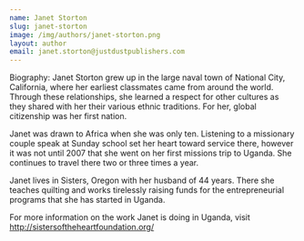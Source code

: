 ```yaml
---
name: Janet Storton
slug: janet-storton
image: /img/authors/janet-storton.png
layout: author
email: janet.storton@justdustpublishers.com
---
```


Biography: Janet Storton grew up in the large naval town of National City, California, where her earliest classmates came from around the world. Through these relationships, she learned a respect for other cultures as they shared with her their various ethnic traditions. For her, global citizenship was her first nation.

Janet was drawn to Africa when she was only ten. Listening to a missionary couple speak at Sunday school set her heart toward service there, however it was not until 2007 that she went on her first missions trip to Uganda. She continues to travel there two or three times a year.

Janet lives in Sisters, Oregon with her husband of 44 years. There she teaches quilting and works tirelessly raising funds for the entrepreneurial programs that she has started in Uganda.

For more information on the work Janet is doing in Uganda, visit http://sistersoftheheartfoundation.org/
